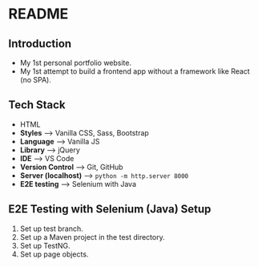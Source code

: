 # README

## Introduction

- My 1st personal portfolio website.
- My 1st attempt to build a frontend app without a framework like React (no SPA).

## Tech Stack

- HTML
- **Styles** --> Vanilla CSS, Sass, Bootstrap
- **Language** --> Vanilla JS
- **Library** --> jQuery
- **IDE** --> VS Code
- **Version Control** --> Git, GitHub
- **Server (localhost)** --> `python -m http.server 8000`
- **E2E testing** --> Selenium with Java

## E2E Testing with Selenium (Java) Setup

1. Set up test branch.
2. Set up a Maven project in the test directory.
3. Set up TestNG.
4. Set up page objects.